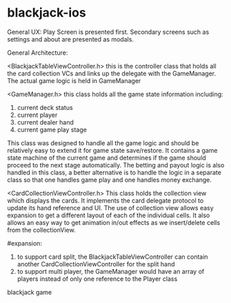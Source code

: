 blackjack-ios
=============

General UX:
Play Screen is presented first. Secondary screens such as settings and about are presented as modals.

General Architecture:

<BlackjackTableViewController.h>
this is the controller class that holds all the card collection VCs and links up the delegate
with the GameManager. The actual game logic is held in GameManager

<GameManager.h>
this class holds all the game state information including:
1. current deck status
2. current player
3. current dealer hand
4. current game play stage

This class was designed to handle all the game logic and should be relatively easy to extend it for game state save/restore.
It contains a game state machine of the current game and determines if the game should proceed to the next stage automatically.
The betting and payout logic is also handled in this class, a better alternative is to handle the logic in a separate class
so that one handles game play and one handles money exchange.


<CardCollectionViewController.h>
This class holds the collection view which displays the cards. It implements the card delegate protocol to update
its hand reference and UI. The use of collection view allows easy expansion to get a different layout of each of the individual cells.
It also allows an easy way to get animation in/out effects as we insert/delete cells from the collectionView.


#expansion:
1. to support card split, the BlackjackTableViewController can contain another CardCollectionViewController for the split hand
2. to support multi player, the GameManager would have an array of players instead of only one reference to the Player class


blackjack game

